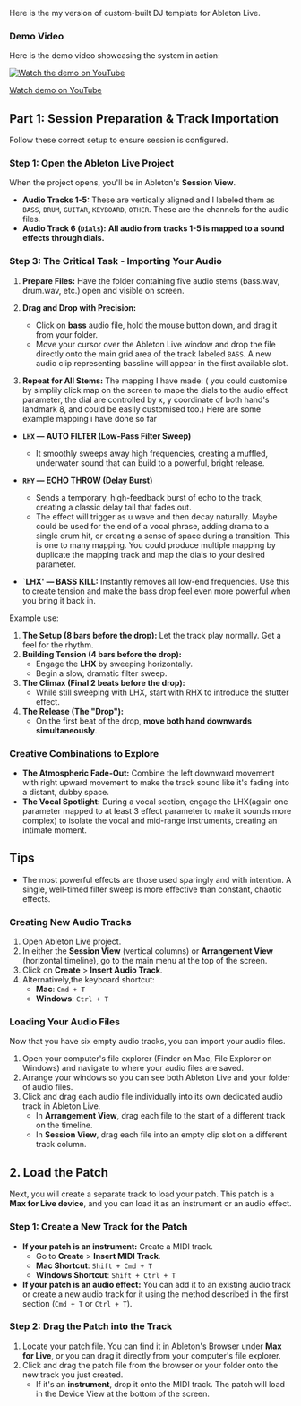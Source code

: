 Here is the my version of custom-built DJ template for Ableton Live.  

 

### Demo Video

Here is the demo video showcasing the system in action:

[![Watch the demo on YouTube](https://img.youtube.com/vi/GaFYIN7mUcI/maxresdefault.jpg)](https://www.youtube.com/watch?v=GaFYIN7mUcI)

 
[Watch demo on YouTube](https://www.youtube.com/watch?v=another-video-id)


## **Part 1: Session Preparation & Track Importation**

Follow these correct setup to ensure session is configured.

### **Step 1: Open the Ableton Live Project**


When the project opens, you'll be in Ableton's **Session View**.  

*   **Audio Tracks 1-5:** These are vertically aligned and I labeled them as `BASS`, `DRUM`, `GUITAR`, `KEYBOARD`, `OTHER`. These are the channels for the audio files.
*   **Audio Track 6 (`Dials`):**  **All audio from tracks 1-5 is mapped to a sound effects through dials.**
   
### **Step 3: The Critical Task - Importing Your Audio**

1.  **Prepare Files:** Have the folder containing five audio stems (bass.wav, drum.wav, etc.) open and visible on screen.

2.  **Drag and Drop with Precision:**
    *   Click on **bass** audio file, hold the mouse button down, and drag it from your folder.
    *   Move your cursor over the Ableton Live window and drop the file directly onto the main grid area of the track labeled `BASS`. A new audio clip representing bassline will appear in the first available slot.

3.  **Repeat for All Stems:** 
The mapping I have made: ( you could customise by simplily click map on the screen to mape the dials to the audio effect parameter, the dial are controlled by x, y coordinate of both hand's landmark 8, and could be easily customised too.) 
 Here are some example mapping i have done so far

*   **`LHX` — AUTO FILTER (Low-Pass Filter Sweep)**
    *  It smoothly sweeps away high frequencies, creating a muffled, underwater sound that can build to a powerful, bright release.
      
*   **`RHY` — ECHO THROW (Delay Burst)**
    *  Sends a temporary, high-feedback burst of echo to the track, creating a classic delay tail that fades out.
    *  The effect will trigger as u wave and then decay naturally. Maybe could be used for the end of a vocal phrase, adding drama to a single drum hit, or creating a sense of space during a transition.
 This is one to many mapping. You could produce multiple mapping by duplicate the mapping track and map the dials to your desired parameter. 
*   **`LHX' — BASS KILL:** Instantly removes all low-end frequencies. Use this to create tension and make the bass drop feel even more powerful when you bring it back in.

Example use:
1.  **The Setup (8 bars before the drop):** Let the track play normally. Get a feel for the rhythm.
2.  **Building Tension (4 bars before the drop):**
    *   Engage the **LHX** by sweeping horizontally.  
    *   Begin a slow, dramatic filter sweep.
3.  **The Climax (Final 2 beats before the drop):**
    *   While still sweeping with LHX, start with RHX to introduce the stutter effect. 
4.  **The Release (The "Drop"):**
    *   On the first beat of the drop, **move both hand downwards simultaneously**.
      
### **Creative Combinations to Explore**

*   **The Atmospheric Fade-Out:** Combine the left downward movement with right upward movement to make the track sound like it's fading into a distant, dubby space.
*   **The Vocal Spotlight:** During a vocal section, engage the LHX(again one parameter mapped to at least 3 effect parameter to make it sounds more complex) to isolate the vocal and mid-range instruments, creating an intimate moment.

## **Tips**

*   The most powerful effects are those used sparingly and with intention. A single, well-timed filter sweep is more effective than constant, chaotic effects.  
  
### Creating New Audio Tracks

1.  Open Ableton Live project.
2.  In either the **Session View** (vertical columns) or **Arrangement View** (horizontal timeline), go to the main menu at the top of the screen.
3.  Click on **Create** > **Insert Audio Track**.
4.  Alternatively,the keyboard shortcut:
    *   **Mac**: `Cmd + T`
    *   **Windows**: `Ctrl + T`

### Loading Your Audio Files

Now that you have six empty audio tracks, you can import your audio files.

1.  Open your computer's file explorer (Finder on Mac, File Explorer on Windows) and navigate to where your audio files are saved.
2.  Arrange your windows so you can see both Ableton Live and your folder of audio files.
3.  Click and drag each audio file individually into its own dedicated audio track in Ableton Live.
    *   In **Arrangement View**, drag each file to the start of a different track on the timeline.
    *   In **Session View**, drag each file into an empty clip slot on a different track column.


## 2. Load the Patch

Next, you will create a separate track to load your patch. This patch is a **Max for Live device**, and you can load it as an instrument or an audio effect.

### Step 1: Create a New Track for the Patch

*   **If your patch is an instrument:** Create a MIDI track.
    *   Go to **Create** > **Insert MIDI Track**.
    *   **Mac Shortcut**: `Shift + Cmd + T`
    *   **Windows Shortcut**: `Shift + Ctrl + T`
*   **If your patch is an audio effect:** You can add it to an existing audio track or create a new audio track for it using the method described in the first section (`Cmd + T` or `Ctrl + T`).

### Step 2: Drag the Patch into the Track

1.  Locate your patch file. You can find it in Ableton's Browser under **Max for Live**, or you can drag it directly from your computer's file explorer.
2.  Click and drag the patch file from the browser or your folder onto the new track you just created.
    *   If it's an **instrument**, drop it onto the MIDI track. The patch will load in the Device View at the bottom of the screen.

 
